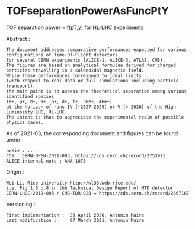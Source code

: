# TOFseparationPowerAsFuncPtY

TOF separation power = f(pT,y) for HL-LHC experiments

Abstract :

    The document addresses comparative performances expected for various configurations of Time-Of-Flight detectors,
    for several CERN experiments (ALICE-1, ALICE-3, ATLAS, CMS).
    The figures are based on analytical formulae derived for charged particles travelling in a solenoidal magnetic field.
    While these performances correspond to ideal limits 
    (with respect to real data or full simulations including particle transport),
    the main point is to assess the theoretical separation among various identified species 
    (e±, µ±, π±, K±, p±, d±, t±, 3He±, 4He±)
    at the horizon of runs IV (~2027-2029) or V (> 2030) of the High-Luminosity LHC, HL-LHC.
    The intent is thus to appreciate the experimental realm of possible physics cases.

As of 2021-03, the corresponding document and figures can be found under :
   
    arXiv : ...
    CDS : CERN-OPEN-2021-003, https://cds.cern.ch/record/2753971
    ALICE internal note : ANA-1073

Origin : 

    Wei Li, Rice University http://wl33.web.rice.edu/
    i.e. Fig 1.5 p.8 in the Technical Design Report of MTD detector 
    CERN-LHCC-2019-003 / CMS-TDR-020 = https://cds.cern.ch/record/2667167
 

Versioning :

    First implementation :  29 April 2020, Antonin Maire
    Last modification :     07 March 2021, Antonin Maire
